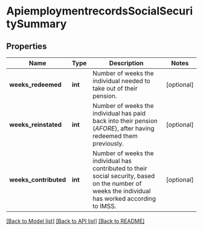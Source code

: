 # ApiemploymentrecordsSocialSecuritySummary

## Properties
Name | Type | Description | Notes
------------ | ------------- | ------------- | -------------
**weeks_redeemed** | **int** | Number of weeks the individual needed to take out of their pension. | [optional] 
**weeks_reinstated** | **int** | Number of weeks the individual has paid back into their pension (*AFORE*), after having redeemed them previously. | [optional] 
**weeks_contributed** | **int** | Number of weeks the individual has contributed to their social security, based on the number of weeks the individual has worked according to IMSS. | [optional] 

[[Back to Model list]](../../README.md#documentation-for-models) [[Back to API list]](../../README.md#documentation-for-api-endpoints) [[Back to README]](../../README.md)

